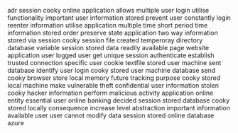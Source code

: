 adr session cooky online application allows multiple user login utilise functionality important user information stored prevent user constantly login reenter information utilise application multiple time short period time information stored order preserve state application two way information stored via session cooky session file created temperoray directory database variable session stored data readily available page website application user logged user get unique session authenticate establish trusted connection specific user cookie textfile stored user machine sent database identify user login cooky stored user machine database send cooky browser store local memory future tracking purpose cooky stored local machine make vulnerable theft confidential user information stolen cooky hacker information perform malicious activity application online entity essential user online banking decided session stored database cooky stored locally consequence increase level abstraction important information available user user cannot modify data session stored online database azure